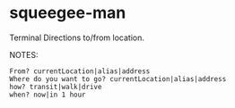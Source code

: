 squeegee-man
============

Terminal Directions to/from location.


NOTES:

```
From? currentLocation|alias|address
Where do you want to go? currentLocation|alias|address
how? transit|walk|drive
when? now|in 1 hour
```